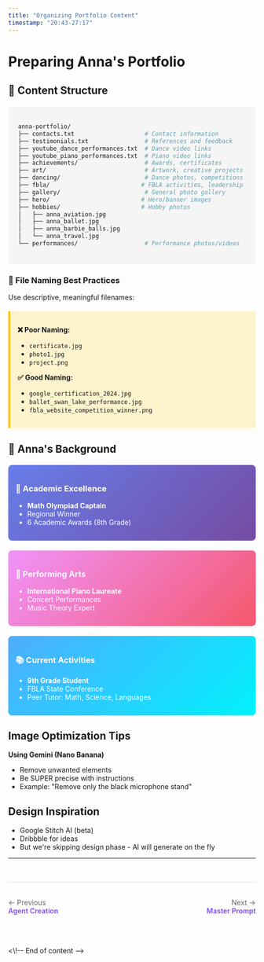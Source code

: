 ```yaml
---
title: "Organizing Portfolio Content"
timestamp: "20:43-27:17"
---
```


# Preparing Anna's Portfolio

## 📁 Content Structure

<div class="content-structure" style="background: #f5f5f5; padding: 20px; border-radius: 8px; margin: 20px 0;">

```bash
anna-portfolio/
├── contacts.txt                    # Contact information
├── testimonials.txt                # References and feedback
├── youtube_dance_performances.txt  # Dance video links
├── youtube_piano_performances.txt  # Piano video links
├── achievements/                   # Awards, certificates
├── art/                            # Artwork, creative projects
├── dancing/                        # Dance photos, competitions
├── fbla/                          # FBLA activities, leadership
├── gallery/                        # General photo gallery
├── hero/                          # Hero/banner images
├── hobbies/                       # Hobby photos
│   ├── anna_aviation.jpg
│   ├── anna_ballet.jpg
│   ├── anna_barbie_balls.jpg
│   └── anna_travel.jpg
└── performances/                   # Performance photos/videos
```

</div>

### 📝 File Naming Best Practices

Use descriptive, meaningful filenames:

<div style="background: #fff3cd; border-left: 4px solid #ffc107; padding: 15px; margin: 20px 0;">

**❌ Poor Naming:**
- `certificate.jpg`
- `photo1.jpg`
- `project.png`

**✅ Good Naming:**
- `google_certification_2024.jpg`
- `ballet_swan_lake_performance.jpg`
- `fbla_website_competition_winner.png`

</div>

## 🌟 Anna's Background

<div class="achievement-grid" style="display: grid; grid-template-columns: repeat(auto-fit, minmax(250px, 1fr)); gap: 20px; margin: 20px 0;">

<div class="achievement-card" style="background: linear-gradient(135deg, #667eea 0%, #764ba2 100%); color: white; padding: 15px; border-radius: 8px;">

### 🏅 Academic Excellence
- **Math Olympiad Captain**
- Regional Winner
- 6 Academic Awards (8th Grade)

</div>

<div class="achievement-card" style="background: linear-gradient(135deg, #f093fb 0%, #f5576c 100%); color: white; padding: 15px; border-radius: 8px;">

### 🎹 Performing Arts
- **International Piano Laureate**
- Concert Performances
- Music Theory Expert

</div>

<div class="achievement-card" style="background: linear-gradient(135deg, #4facfe 0%, #00f2fe 100%); color: white; padding: 15px; border-radius: 8px;">

### 📚 Current Activities
- **9th Grade Student**
- FBLA State Conference
- Peer Tutor: Math, Science, Languages

</div>

</div>

## Image Optimization Tips

**Using Gemini (Nano Banana)**
- Remove unwanted elements
- Be SUPER precise with instructions
- Example: "Remove only the black microphone stand"

## Design Inspiration

- Google Stitch AI (beta)
- Dribbble for ideas
- But we're skipping design phase - AI will generate on the fly

---

<div class="navigation-footer" style="display: flex; justify-content: space-between; margin: 3rem 0 2rem 0; padding: 2rem 0; border-top: 1px solid #e0e0e0;">
  <div>
    <a href="../04-agent-creation/" style="text-decoration: none;">
      <div style="color: #666; font-size: 0.9rem;">← Previous</div>
      <div style="color: #7c4dff; font-weight: 600;">Agent Creation</div>
    </a>
  </div>
  <div style="text-align: right;">
    <a href="../06-master-prompt/" style="text-decoration: none;">
      <div style="color: #666; font-size: 0.9rem;">Next →</div>
      <div style="color: #7c4dff; font-weight: 600;">Master Prompt</div>
    </a>
  </div>
</div>
<\!-- End of content -->
